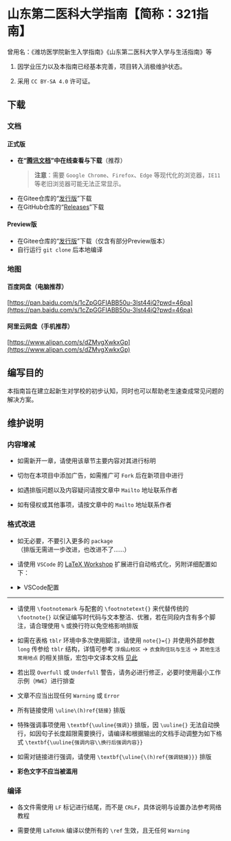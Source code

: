 # 山东第二医科大学指南【简称：321指南】

曾用名：《潍坊医学院新生入学指南》《山东第二医科大学入学与生活指南》等

1. 因学业压力以及本指南已经基本完善，项目转入消极维护状态。

2. 采用 `CC BY-SA 4.0` 许可证。

## 下载
### 文档
#### 正式版

- **在“[腾讯文档](https://docs.qq.com/s/ETcQ-ZFSrSsh6MK9bm773q)”中在线查看与下载**（推荐）
    > **注意**：需要 `Google Chrome`、`Firefox`、`Edge` 等现代化的浏览器，`IE11` 等老旧浏览器可能无法正常显示。
- 在Gitee仓库的“[发行版](https://gitee.com/LinkChou/sdsmu_welcome_tex/releases/latest)”下载
- 在GitHub仓库的“[Releases](https://github.com/Mikachu2333/sdsmu_welcome_tex/releases/latest)”下载

#### Preview版
- 在Gitee仓库的“[发行版](https://gitee.com/LinkChou/sdsmu_welcome_tex/releases/latest)”下载（仅含有部分Preview版本）
- 自行运行 `git clone` 后本地编译

### 地图
#### 百度网盘（电脑推荐）
[https://pan.baidu.com/s/1cZpGGFIABB50u-3lst44iQ?pwd=46pa](https://pan.baidu.com/s/1cZpGGFIABB50u-3lst44iQ?pwd=46pa)

#### 阿里云网盘（手机推荐）
[https://www.alipan.com/s/dZMvgXwkxGp](https://www.alipan.com/s/dZMvgXwkxGp)

## 编写目的

本指南旨在建立起新生对学校的初步认知，同时也可以帮助老生速查成常见问题的解决方案。

## 维护说明

### 内容增减

- 如需新开一章，请使用该章节主要内容对其进行标明

- 切勿在本项目中添加广告，如需推广可 `Fork` 后在新项目中进行

- 如遇排版问题以及内容疑问请按文章中 `Mailto` 地址联系作者

- 如有侵权或其他事项，请按文章中的 `Mailto` 地址联系作者

### 格式改进

- 如无必要，不要引入更多的 `package`（排版无需进一步改进，也改进不了……）

- 请使用 `VSCode` 的 [LaTeX Workshop](https://marketplace.visualstudio.com/items?itemName=James-Yu.latex-workshop) 扩展进行自动格式化，另附详细配置如下：

- <details><summary>VSCode配置</summary>

  ```json
    "latex-workshop.bibtex-fields.sort.enabled": true,
    "latex-workshop.bibtex-format.sort.enabled": true,
    "latex-workshop.bibtex-format.tab": "4 spaces",
    "latex-workshop.intellisense.file.base": "both",
    "latex-workshop.intellisense.package.enabled": true,
    "latex-workshop.intellisense.triggers.latex": [],
    "latex-workshop.latex.autoClean.run": "onBuilt",
    "latex-workshop.latex.build.clearLog.everyRecipeStep.enabled": false,
    "latex-workshop.latex.clean.fileTypes": [
        "*.acn",
        "*.acr",
        "*.alg",
        "*.aux",
        "*.bak*",
        "*.bbl",
        "*.blg",
        "*.fdb_latexmk",
        "*.fls",
        "*.glg",
        "*.glo",
        "*.gls",
        "*.idx",
        "*.ind",
        "*.ist",
        "*.lof",
        "*.lot",
        "*.out",
        "*.synctex.gz",
        "*.toc",
        "*.xdv"
    ],
    "latex-workshop.latex.recipe.default": "lastUsed",
    "latex-workshop.latex.recipes": [
        {
            "name": "LaTeXmkXe",
            "tools": [
                "latexmkxe"
            ]
        },
        {
            "name": "XeLaTeX",
            "tools": [
                "xelatex"
            ]
        }
    ],
    "latex-workshop.latex.tools": [
        {
            "args": [
                "-synctex=1",
                "-interaction=nonstopmode",
                "-file-line-error",
                "%DIR%/main.tex"
            ],
            "command": "xelatex",
            "name": "xelatex"
        },
        {
            "name": "latexmkxe",
            "command": "latexmk",
            "args": [
                "-synctex=1",
                "-interaction=nonstopmode",
                "-shell-escape",
                "-halt-on-error",
                "-file-line-error",
                "-xelatex",
                "%DIR%/main.tex"
            ]
        }
    ],
    "latex-workshop.latexindent.args": [
        "--cruft=%DIR%/",
        "%TMPFILE%",
        "--modifylinebreaks",
        "--GCString",
        "--yaml=defaultIndent: '    '"
    ],
    "latex-workshop.latexindent.path": "latexindent",
    "latex-workshop.message.error.show": false,
    "latex-workshop.message.information.show": true,
    "latex-workshop.message.warning.show": false,
    "latex-workshop.showContextMenu": true,
    "latex-workshop.synctex.afterBuild.enabled": true,
    "latex-workshop.texcount.autorun": "onSave",
    "latex-workshop.view.autoFocus.enabled": true,
    "latex-workshop.view.pdf.internal.synctex.keybinding": "double-click",
    "latex-workshop.view.pdf.viewer": "browser",
  ```

  </details>

---

- 请使用 `\footnotemark` 与配套的 `\footnotetext{}` 来代替传统的 `\footnote{}` 以保证编写时代码与文本整洁、优雅，若在同段内含有多个脚注，请合理使用 `%` 或换行符以免空格影响排版

- 如需在表格 `tblr` 环境中多次使用脚注，请使用 `note{}={}` 并使用外部参数 `long` 传参给 `tblr` 结构，详情可参考 `浮烟山校区` → `衣食购住玩与生活` → `其他生活常用地点` 的相关排版，宏包中文译本文档 [见此](https://gitee.com/nwafu_nan/tabularray-doc-zh-cn)

- 若出现 `Overfull` 或 `Underfull` 警告，请务必进行修正，必要时使用最小工作示例（`MWE`）进行排查

- 文章不应当出现任何 `Warning` 或 `Error`

- 所有链接使用 `\uline\(h)ref{链接}` 排版

- 特殊强调事项使用 `\textbf{\uuline{强调}}` 排版，因 `\uuline{}` 无法自动换行，如因句子长度超限需要换行，请编译和根据输出的文档手动调整为如下格式 `\textbf{\uuline{强调内容\\换行后强调内容}}`

- 如需对链接进行强调，请使用 `\textbf{\uline{\(h)ref{强调链接}}}` 排版

- **彩色文字不应当被滥用**

### 编译

- 各文件需使用 `LF` 标记进行结尾，而不是 `CRLF`，具体说明与设置办法参考网络教程

- 需要使用 `LaTeXmk` 编译以使所有的 `\ref` 生效，且无任何 `Warning`
